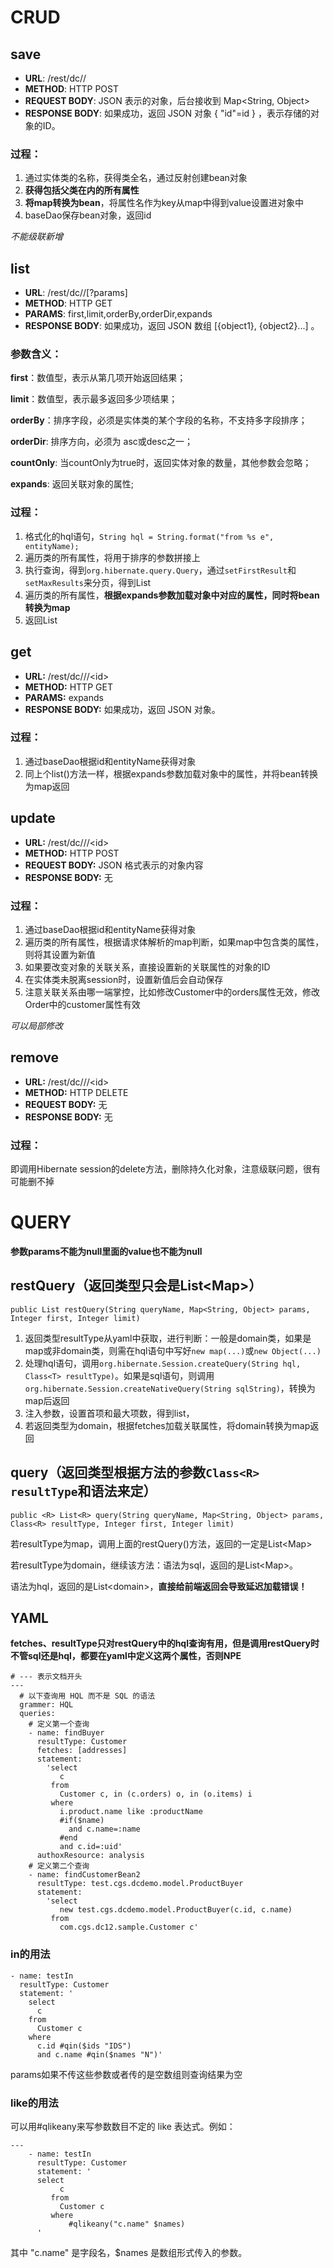 # CRUD

## save
- **URL**: /rest/dc/<dataset-name>/<entity-name>
- **METHOD**: HTTP POST
- **REQUEST BODY**: JSON 表示的对象，后台接收到 Map<String, Object>
- **RESPONSE BODY**: 如果成功，返回 JSON 对象  { "id"=id } ，表示存储的对象的ID。

### 过程：

1. 通过实体类的名称，获得类全名，通过反射创建bean对象
2. **获得包括父类在内的所有属性**
3. **将map转换为bean**，将属性名作为key从map中得到value设置进对象中
4. baseDao保存bean对象，返回id

*不能级联新增*

## list
- **URL**: /rest/dc/<dataset-name>/<entity-name>[?params]
- **METHOD**: HTTP GET
- **PARAMS**: first,limit,orderBy,orderDir,expands
- **RESPONSE BODY**: 如果成功，返回 JSON 数组  [{object1}, {object2}...] 。

### 参数含义：

**first**：数值型，表示从第几项开始返回结果；

**limit**：数值型，表示最多返回多少项结果；

**orderBy**：排序字段，必须是实体类的某个字段的名称，不支持多字段排序；

**orderDir**: 排序方向，必须为 asc或desc之一；

**countOnly**: 当countOnly为true时，返回实体对象的数量，其他参数会忽略；

**expands**: 返回关联对象的属性;

### 过程：
1. 格式化的hql语句，`String hql = String.format("from %s e", entityName);`
2. 遍历类的所有属性，将用于排序的参数拼接上
3. 执行查询，得到`org.hibernate.query.Query`，通过`setFirstResult`和`setMaxResults`来分页，得到List<Bean>
4. 遍历类的所有属性，**根据expands参数加载对象中对应的属性，同时将bean转换为map**
5. 返回List<Map>

## get
- **URL:** /rest/dc/<dataset-name>/<entity-name>/<id\>
- **METHOD:** HTTP GET
- **PARAMS:** expands
- **RESPONSE BODY:** 如果成功，返回 JSON 对象。

### 过程：
1. 通过baseDao根据id和entityName获得对象
2. 同上个list()方法一样，根据expands参数加载对象中的属性，并将bean转换为map返回

## update
- **URL:** /rest/dc/<dataset-name>/<entity-name>/<id\>
- **METHOD:** HTTP POST
- **REQUEST BODY:** JSON 格式表示的对象内容
- **RESPONSE BODY:** 无

### 过程：
1. 通过baseDao根据id和entityName获得对象
2. 遍历类的所有属性，根据请求体解析的map判断，如果map中包含类的属性，则将其设置为新值
3. 如果要改变对象的关联关系，直接设置新的关联属性的对象的ID
3. 在实体类未脱离session时，设置新值后会自动保存
4. 注意关联关系由哪一端掌控，比如修改Customer中的orders属性无效，修改Order中的customer属性有效

*可以局部修改*

## remove
- **URL:** /rest/dc/<dataset-name>/<entity-name>/<id\>
- **METHOD:** HTTP DELETE
- **REQUEST BODY:** 无
- **RESPONSE BODY:** 无

### 过程：
即调用Hibernate session的delete方法，删除持久化对象，注意级联问题，很有可能删不掉

# QUERY
**参数params不能为null里面的value也不能为null**
## restQuery（返回类型只会是List<Map\>）
`public List restQuery(String queryName, Map<String, Object> params, Integer first, Integer limit)`

1. 返回类型resultType从yaml中获取，进行判断：一般是domain类，如果是map或非domain类，则需在hql语句中写好`new map(...)`或`new Object(...)`
2. 处理hql语句，调用`org.hibernate.Session.createQuery(String hql, Class<T> resultType)`。如果是sql语句，则调用`org.hibernate.Session.createNativeQuery(String sqlString)`，转换为map后返回
3. 注入参数，设置首项和最大项数，得到list，
4. 若返回类型为domain，根据fetches加载关联属性，将domain转换为map返回

## query（返回类型根据方法的参数`Class<R> resultType`和语法来定）
`public <R> List<R> query(String queryName, Map<String, Object> params, Class<R> resultType, Integer first, Integer limit)`

若resultType为map，调用上面的restQuery()方法，返回的一定是List<Map\>

若resultType为domain，继续该方法：语法为sql，返回的是List<Map\>。

语法为hql，返回的是List<domain\>，**直接给前端返回会导致延迟加载错误！**

## YAML
**fetches、resultType只对restQuery中的hql查询有用，但是调用restQuery时不管sql还是hql，都要在yaml中定义这两个属性，否则NPE**

	# --- 表示文档开头
	---
	  # 以下查询用 HQL 而不是 SQL 的语法
	  grammer: HQL
	  queries:
	    # 定义第一个查询
	    - name: findBuyer
	      resultType: Customer
	      fetches: [addresses]
	      statement: 
	        'select 
	           c 
	         from 
	           Customer c, in (c.orders) o, in (o.items) i 
	         where 
	           i.product.name like :productName 
	           #if($name)
	             and c.name=:name 
	           #end 
	           and c.id=:uid'
	      authoxResource: analysis
	    # 定义第二个查询
	    - name: findCustomerBean2
	      resultType: test.cgs.dcdemo.model.ProductBuyer
	      statement: 
	        'select 
	           new test.cgs.dcdemo.model.ProductBuyer(c.id, c.name) 
	         from 
	           com.cgs.dc12.sample.Customer c'

### in的用法
	- name: testIn
      resultType: Customer
      statement: '
        select 
          c 
        from 
          Customer c
        where
          c.id #qin($ids "IDS")
          and c.name #qin($names "N")'

params如果不传这些参数或者传的是空数组则查询结果为空

### like的用法
可以用#qlikeany来写参数数目不定的 like 表达式。例如：

	---
	    - name: testIn
	      resultType: Customer
	      statement: '
	      select 
	           c 
	         from 
	           Customer c
	         where
	             #qlikeany("c.name" $names)
	      '
其中 "c.name" 是字段名，$names 是数组形式传入的参数。